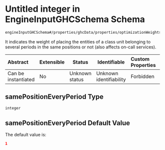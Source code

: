 # Untitled integer in EngineInputGHCSchema Schema

```txt
engineInputGHCSchema#/properties/ghcData/properties/optimizationWeights/properties/sessions/properties/samePositionEveryPeriod
```

It indicates the weight of placing the entities of a class unit belonging to several periods in the same positions or not (also affects on-call services).


| Abstract            | Extensible | Status         | Identifiable            | Custom Properties | Additional Properties | Access Restrictions | Defined In                                                         |
| :------------------ | ---------- | -------------- | ----------------------- | :---------------- | --------------------- | ------------------- | ------------------------------------------------------------------ |
| Can be instantiated | No         | Unknown status | Unknown identifiability | Forbidden         | Allowed               | none                | [ghc.schema.json\*](../out/ghc.schema.json "open original schema") |

## samePositionEveryPeriod Type

`integer`

## samePositionEveryPeriod Default Value

The default value is:

```json
1
```
